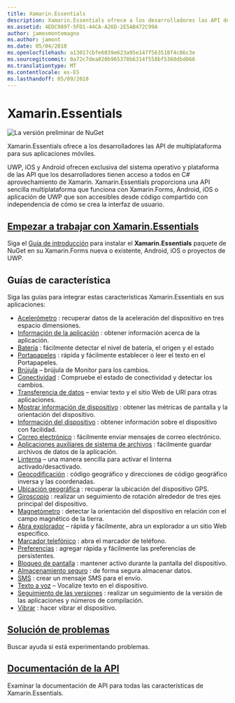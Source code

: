 ```yaml
---
title: Xamarin.Essentials
description: Xamarin.Essentials ofrece a los desarrolladores las API de multiplataforma para sus aplicaciones móviles.
ms.assetid: 4EDC9897-5FD1-44CA-A26D-2E5AB472C99A
author: jamesmontemagno
ms.author: jamont
ms.date: 05/04/2018
ms.openlocfilehash: a13017cbfe6039e623a95e147f563518f4c86c3e
ms.sourcegitcommit: 0a72c7dea020b965378b6314f558bf5360dbd066
ms.translationtype: MT
ms.contentlocale: es-ES
ms.lasthandoff: 05/09/2018
---
```

# <a name="xamarinessentials"></a>Xamarin.Essentials

![La versión preliminar de NuGet](~/media/shared/pre-release.png)

Xamarin.Essentials ofrece a los desarrolladores las API de multiplataforma para sus aplicaciones móviles.

UWP, iOS y Android ofrecen exclusiva del sistema operativo y plataforma de las API que los desarrolladores tienen acceso a todos en C# aprovechamiento de Xamarin. Xamarin.Essentials proporciona una API sencilla multiplataforma que funciona con Xamarin.Forms, Android, iOS o aplicación de UWP que son accesibles desde código compartido con independencia de cómo se crea la interfaz de usuario.

## <a name="get-started-with-xamarinessentialsget-startedmdcontextxamarinxamarin-forms"></a>[Empezar a trabajar con Xamarin.Essentials](get-started.md?context=xamarin/xamarin-forms)

Siga el [Guía de introducción](get-started.md) para instalar el **Xamarin.Essentials** paquete de NuGet en su Xamarin.Forms nueva o existente, Android, iOS o proyectos de UWP.

## <a name="feature-guides"></a>Guías de característica

Siga las guías para integrar estas características Xamarin.Essentials en sus aplicaciones:

* [Acelerómetro](accelerometer.md?context=xamarin/xamarin-forms) : recuperar datos de la aceleración del dispositivo en tres espacio dimensiones.
* [Información de la aplicación](app-information.md?context=xamarin/xamarin-forms) : obtener información acerca de la aplicación.
* [Batería](battery.md?context=xamarin/xamarin-forms) : fácilmente detectar el nivel de batería, el origen y el estado
* [Portapapeles](clipboard.md?context=xamarin/xamarin-forms) : rápida y fácilmente establecer o leer el texto en el Portapapeles.
* [Brújula](compass.md?context=xamarin/xamarin-forms) – brújula de Monitor para los cambios.
* [Conectividad](connectivity.md?context=xamarin/xamarin-forms) : Compruebe el estado de conectividad y detectar los cambios.
* [Transferencia de datos](data-transfer.md?context=xamarin/xamarin-forms) – enviar texto y el sitio Web de URI para otras aplicaciones.
* [Mostrar información de dispositivo](device-display.md?context=xamarin/xamarin-forms) : obtener las métricas de pantalla y la orientación del dispositivo.
* [Información del dispositivo](device-information.md?context=xamarin/xamarin-forms) : obtener información sobre el dispositivo con facilidad.
* [Correo electrónico](email.md?context=xamarin/xamarin-forms) : fácilmente enviar mensajes de correo electrónico.
* [Aplicaciones auxiliares de sistema de archivos](file-system-helpers.md?context=xamarin/xamarin-forms) : fácilmente guardar archivos de datos de la aplicación.
* [Linterna](flashlight.md?context=xamarin/xamarin-forms) – una manera sencilla para activar el linterna activado/desactivado.
* [Geocodificación](geocoding.md?context=xamarin/xamarin-forms) : código geográfico y direcciones de código geográfico inversa y las coordenadas.
* [Ubicación geográfica](geolocation.md?context=xamarin/xamarin-forms) : recuperar la ubicación del dispositivo GPS.
* [Giroscopio](gyroscope.md?context=xamarin/xamarin-forms) : realizar un seguimiento de rotación alrededor de tres ejes principal del dispositivo.
* [Magnetómetro](magnetometer.md?context=xamarin/xamarin-forms) : detectar la orientación del dispositivo en relación con el campo magnético de la tierra.
* [Abra explorador](open-browser.md?context=xamarin/xamarin-forms) – rápida y fácilmente, abra un explorador a un sitio Web específico.
* [Marcador telefónico](phone-dialer.md?context=xamarin/xamarin-forms) : abra el marcador de teléfono.
* [Preferencias](preferences.md?context=xamarin/xamarin-forms) : agregar rápida y fácilmente las preferencias de persistentes.
* [Bloqueo de pantalla](screen-lock.md?context=xamarin/xamarin-forms) : mantener activo durante la pantalla del dispositivo.
* [Almacenamiento seguro](secure-storage.md?context=xamarin/xamarin-forms) : de forma segura almacenar datos.
* [SMS](sms.md?context=xamarin/xamarin-forms) : crear un mensaje SMS para el envío.
* [Texto a voz](text-to-speech.md?context=xamarin/xamarin-forms) – Vocalize texto en el dispositivo.
* [Seguimiento de las versiones](version-tracking.md?context=xamarin/xamarin-forms) : realizar un seguimiento de la versión de las aplicaciones y números de compilación.
* [Vibrar](vibrate.md?context=xamarin/xamarin-forms) : hacer vibrar el dispositivo.

## <a name="troubleshootingtroubleshootingmdcontextxamarinxamarin-forms"></a>[Solución de problemas](troubleshooting.md?context=xamarin/xamarin-forms)

Buscar ayuda si está experimentando problemas.

## <a name="api-documentationxrefxamarinessentials"></a>[Documentación de la API](xref:Xamarin.Essentials)

Examinar la documentación de API para todas las características de Xamarin.Essentials.
